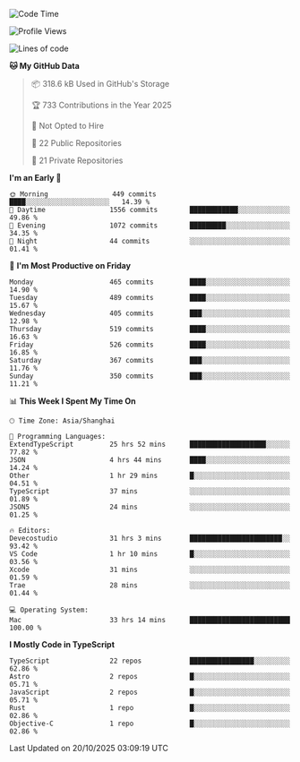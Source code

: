 <!--START_SECTION:waka-->
![Code Time](http://img.shields.io/badge/Code%20Time-4%2C199%20hrs%2012%20mins-blue)

![Profile Views](http://img.shields.io/badge/Profile%20Views-0-blue)

![Lines of code](https://img.shields.io/badge/From%20Hello%20World%20I%27ve%20Written-3.5%20million%20lines%20of%20code-blue)

**🐱 My GitHub Data** 

> 📦 318.6 kB Used in GitHub's Storage 
 > 
> 🏆 733 Contributions in the Year 2025
 > 
> 🚫 Not Opted to Hire
 > 
> 📜 22 Public Repositories 
 > 
> 🔑 21 Private Repositories 
 > 
**I'm an Early 🐤** 

```text
🌞 Morning                449 commits         ████░░░░░░░░░░░░░░░░░░░░░   14.39 % 
🌆 Daytime                1556 commits        ████████████░░░░░░░░░░░░░   49.86 % 
🌃 Evening                1072 commits        █████████░░░░░░░░░░░░░░░░   34.35 % 
🌙 Night                  44 commits          ░░░░░░░░░░░░░░░░░░░░░░░░░   01.41 % 
```
📅 **I'm Most Productive on Friday** 

```text
Monday                   465 commits         ████░░░░░░░░░░░░░░░░░░░░░   14.90 % 
Tuesday                  489 commits         ████░░░░░░░░░░░░░░░░░░░░░   15.67 % 
Wednesday                405 commits         ███░░░░░░░░░░░░░░░░░░░░░░   12.98 % 
Thursday                 519 commits         ████░░░░░░░░░░░░░░░░░░░░░   16.63 % 
Friday                   526 commits         ████░░░░░░░░░░░░░░░░░░░░░   16.85 % 
Saturday                 367 commits         ███░░░░░░░░░░░░░░░░░░░░░░   11.76 % 
Sunday                   350 commits         ███░░░░░░░░░░░░░░░░░░░░░░   11.21 % 
```


📊 **This Week I Spent My Time On** 

```text
🕑︎ Time Zone: Asia/Shanghai

💬 Programming Languages: 
ExtendTypeScript         25 hrs 52 mins      ███████████████████░░░░░░   77.82 % 
JSON                     4 hrs 44 mins       ████░░░░░░░░░░░░░░░░░░░░░   14.24 % 
Other                    1 hr 29 mins        █░░░░░░░░░░░░░░░░░░░░░░░░   04.51 % 
TypeScript               37 mins             ░░░░░░░░░░░░░░░░░░░░░░░░░   01.89 % 
JSON5                    24 mins             ░░░░░░░░░░░░░░░░░░░░░░░░░   01.25 % 

🔥 Editors: 
Devecostudio             31 hrs 3 mins       ███████████████████████░░   93.42 % 
VS Code                  1 hr 10 mins        █░░░░░░░░░░░░░░░░░░░░░░░░   03.56 % 
Xcode                    31 mins             ░░░░░░░░░░░░░░░░░░░░░░░░░   01.59 % 
Trae                     28 mins             ░░░░░░░░░░░░░░░░░░░░░░░░░   01.44 % 

💻 Operating System: 
Mac                      33 hrs 14 mins      █████████████████████████   100.00 % 
```

**I Mostly Code in TypeScript** 

```text
TypeScript               22 repos            ████████████████░░░░░░░░░   62.86 % 
Astro                    2 repos             █░░░░░░░░░░░░░░░░░░░░░░░░   05.71 % 
JavaScript               2 repos             █░░░░░░░░░░░░░░░░░░░░░░░░   05.71 % 
Rust                     1 repo              █░░░░░░░░░░░░░░░░░░░░░░░░   02.86 % 
Objective-C              1 repo              █░░░░░░░░░░░░░░░░░░░░░░░░   02.86 % 
```




 Last Updated on 20/10/2025 03:09:19 UTC
<!--END_SECTION:waka-->
